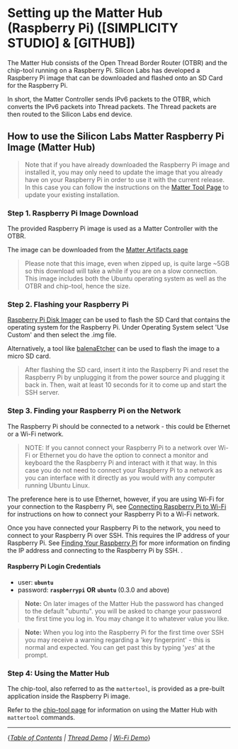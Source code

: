 # Setting up the Matter Hub (Raspberry Pi) ([SIMPLICITY STUDIO] & [GITHUB])

The Matter Hub consists of the Open Thread Border Router (OTBR) and the chip-tool
running on a Raspberry Pi. Silicon Labs has developed a Raspberry Pi image that
can be downloaded and flashed onto an SD Card for the Raspberry Pi.

In short, the Matter Controller sends IPv6 packets to the OTBR, which converts
the IPv6 packets into Thread packets. The Thread packets are then routed to the
Silicon Labs end device.

 

## How to use the Silicon Labs Matter Raspberry Pi Image (Matter Hub)

> Note that if you have already downloaded the Raspberry Pi image and installed
> it, you may only need to update the image that you already have on your
> Raspberry Pi in order to use it with the current release. In this case you can
> follow the instructions on the [Matter Tool Page](CHIP_TOOL.md) to update your
> existing installation.

 

### Step 1. Raspberry Pi Image Download

The provided Raspberry Pi image is used as a Matter Controller with the OTBR.

The image can be downloaded from the
[Matter Artifacts page](../prerequisites/ARTIFACTS.md)

> Please note that this image, even when zipped up, is quite large ~5GB so this
> download will take a while if you are on a slow connection. This image
> includes both the Ubuntu operating system as well as the OTBR and chip-tool,
> hence the size.

 

### Step 2. Flashing your Raspberry Pi

[Raspberry Pi Disk Imager](https://www.raspberrypi.com/software/) can be used to
flash the SD Card that contains the operating system for the Raspberry Pi. Under
Operating System select 'Use Custom' and then select the .img file.

Alternatively, a tool like [balenaEtcher](https://www.balena.io/etcher/) can be
used to flash the image to a micro SD card.

> After flashing the SD card, insert it into the Raspberry Pi and reset the
> Raspberry Pi by unplugging it from the power source and plugging it back in.
> Then, wait at least 10 seconds for it to come up and start the SSH server.

 

### Step 3. Finding your Raspberry Pi on the Network

The Raspberry Pi should be connected to a network - this could be Ethernet or a
Wi-Fi network.

> NOTE: If you cannot connect your Raspberry Pi to a network over Wi-Fi or
> Ethernet you do have the option to connect a monitor and keyboard the the
> Raspberry Pi and interact with it that way. In this case you do not need to
> connect your Raspberry Pi to a network as you can interface with it directly
> as you would with any computer running Ubuntu Linux.

The preference here is to use Ethernet, however, if you are using Wi-Fi for your
connection to the Raspberry Pi, see
[Connecting Raspberry Pi to Wi-Fi](https://www.raspberrypi.com/documentation/computers/configuration.html#configuring-networking)
for instructions on how to connect your Raspberry Pi to a Wi-Fi network.

Once you have connected your Raspberry Pi to the network, you need to connect to
your Raspberry Pi over SSH. This requires the IP address of your Raspberry Pi.
See [Finding Your Raspberry Pi](../general/FIND_RASPI.md) for more information
on finding the IP address and connecting to the Raspberry Pi by SSH. .

#### Raspberry Pi Login Credentials

-   user: **`ubuntu`**
-   password: **`raspberrypi`** **OR** **`ubuntu`** (0.3.0 and above)

> **Note:** On later images of the Matter Hub the password has changed to the
> default "ubuntu". you will be asked to change your password the first time you
> log in. You may change it to whatever value you like.

> **Note:** When you log into the Raspberry Pi for the first time over SSH you
> may receive a warning regarding a 'key fingerprint' - this is normal and
> expected. You can get past this by typing '_yes_' at the prompt.

 

### Step 4: Using the Matter Hub

The chip-tool, also referred to as the `mattertool`, is provided as a pre-built
application inside the Raspberry Pi image.

Refer to the [chip-tool page](./CHIP_TOOL.md) for information on using the Matter
Hub with `mattertool` commands.

---

{*[Table of Contents](../README.md) | [Thread Demo](./DEMO_OVERVIEW.md) |
[Wi-Fi Demo](../wifi/DEMO_OVERVIEW.md)*}
